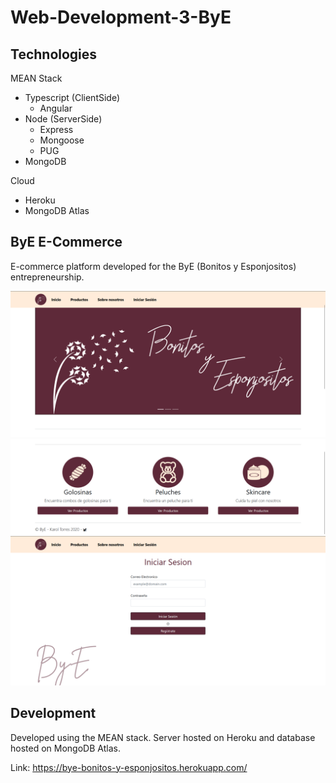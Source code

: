 
# Web-Development-3-ByE

## Technologies
MEAN Stack
* Typescript (ClientSide)
    * Angular
* Node (ServerSide)
    * Express
    * Mongoose
    * PUG
* MongoDB

Cloud
* Heroku
* MongoDB Atlas


## ByE E-Commerce
E-commerce platform developed for the ByE (Bonitos y Esponjositos) entrepreneurship.

<img src="https://github.com/grimloc-aduque/Web-Development-3-ByE/blob/main/git_images/inicio_logo.png" style="width:600px;"/>

<img src="https://github.com/grimloc-aduque/Web-Development-3-ByE/blob/main/git_images/inicio_productos.png" style="width:600px;"/>

<img src="https://github.com/grimloc-aduque/Web-Development-3-ByE/blob/main/git_images/login.png" style="width:600px;"/>

## Development

Developed using the MEAN stack. Server hosted on Heroku and database hosted on MongoDB Atlas.

Link: https://bye-bonitos-y-esponjositos.herokuapp.com/
